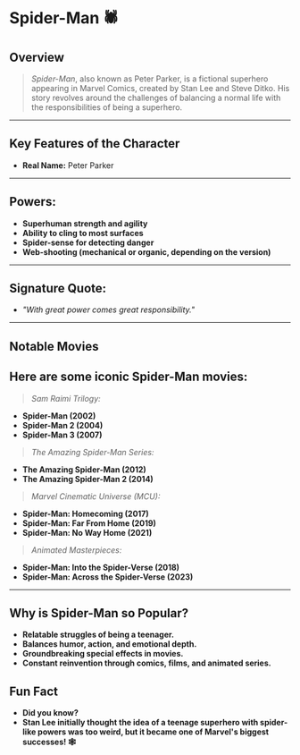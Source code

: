 # Spider-Man 🕷️
## **Overview**
> *Spider-Man*, also known as Peter Parker, is a fictional superhero appearing in Marvel Comics, created by Stan Lee and Steve Ditko. His story revolves around the challenges of balancing a normal life with the responsibilities of being a superhero.

---

## **Key Features of the Character**
- **Real Name:** Peter Parker

---

## **Powers:**

- **Superhuman strength and agility**
- **Ability to cling to most surfaces**
- **Spider-sense for detecting danger**
- **Web-shooting (mechanical or organic, depending on the version)**

---

## **Signature Quote:**

- *"With great power comes great responsibility."*

---

## **Notable Movies**
## **Here are some iconic Spider-Man movies:**

> *Sam Raimi Trilogy:*

- **Spider-Man (2002)**
- **Spider-Man 2 (2004)**
- **Spider-Man 3 (2007)**


> *The Amazing Spider-Man Series:*

- **The Amazing Spider-Man (2012)**
- **The Amazing Spider-Man 2 (2014)**


> *Marvel Cinematic Universe (MCU):*


- **Spider-Man: Homecoming (2017)**
- **Spider-Man: Far From Home (2019)**
- **Spider-Man: No Way Home (2021)**
  
> *Animated Masterpieces:*

- **Spider-Man: Into the Spider-Verse (2018)**
- **Spider-Man: Across the Spider-Verse (2023)**

---

## **Why is Spider-Man so Popular?**
- **Relatable struggles of being a teenager.**
- **Balances humor, action, and emotional depth.**
- **Groundbreaking special effects in movies.**
- **Constant reinvention through comics, films, and animated series.**
## **Fun Fact**
- **Did you know?**
- **Stan Lee initially thought the idea of a teenage superhero with spider-like powers was too weird, but it became one of Marvel's biggest successes! 🕸️**

